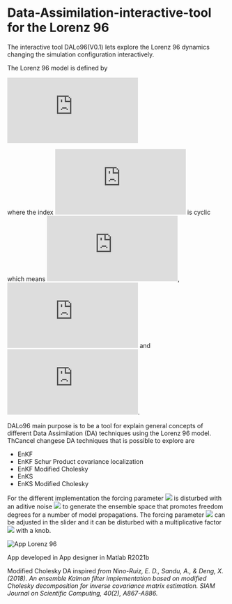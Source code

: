 # Data-Assimilation-interactive-tool for the Lorenz 96 
The interactive tool DALo96(V0.1) lets explore the Lorenz 96 dynamics changing the simulation configuration interactively.

The Lorenz 96 model is defined by

![img](http://latex.codecogs.com/svg.latex?%5Cfrac%7Bdx_i%7D%7Bdt%7D%3D%28x_%7Bi%2B1%7D-x_%7Bi-2%7D%29x_%7Bi-1%7D-x_i%2BF)

where the index  ![img](http://latex.codecogs.com/svg.latex?i) is cyclic which means ![img](http://latex.codecogs.com/svg.latex?x_%7B-1%7D%3Dx_%7Bn-1%7D), ![img](http://latex.codecogs.com/svg.latex?x_%7B0%7D%3Dx_%7Bn%7D)   and   ![img](http://latex.codecogs.com/svg.latex?x_%7Bn%2B1%7D%3Dx_%7B1%7D). 


DALo96 main purpose is to be a tool for explain general concepts of different Data Assimilation (DA) techniques using the Lorenz 96 model. ThCancel changese DA techniques that is possible to explore are

- EnKF
- EnKF Schur Product covariance localization
- EnKF Modified Cholesky
- EnKS
- EnKS Modified Cholesky

For the different implementation the forcing parameter <img src="https://render.githubusercontent.com/render/math?math=F"> is disturbed with an aditive noise
<img src="https://render.githubusercontent.com/render/math?math=\sim N(F_0,\gamma)"> to generate the ensemble space that promotes freedom degrees for a number of model propagations.
The forcing parameter <img src="https://render.githubusercontent.com/render/math?math=F_0"> can be adjusted in the slider and it can be disturbed with a multiplicative factor <img src="https://render.githubusercontent.com/render/math?math=\gamma"> with a knob.

![App Lorenz 96](https://github.com/ayarceb/Data-Assimilation-interactive-tool/blob/main/front.png)

App developed in App designer in Matlab R2021b

Modified Cholesky DA inspired *from Nino-Ruiz, E. D., Sandu, A., & Deng, X. (2018). An ensemble Kalman filter implementation based on modified Cholesky decomposition for inverse covariance matrix estimation. SIAM Journal on Scientific Computing, 40(2), A867-A886.*

